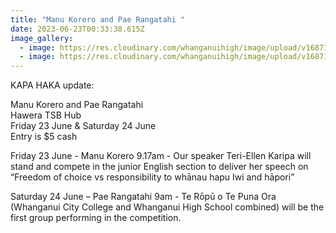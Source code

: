 ```yaml
---
title: "Manu Korero and Pae Rangatahi "
date: 2023-06-23T00:33:38.615Z
image_gallery:
  - image: https://res.cloudinary.com/whanganuihigh/image/upload/v1687125720/Events/Manu_Korero_order_of_Speakers_2023.jpg
  - image: https://res.cloudinary.com/whanganuihigh/image/upload/v1687125727/Events/Pae_Rangatahi_order_of_Performances_2023.jpg
---
```

KAPA HAKA update:

Manu Korero and Pae Rangatahi  
Hawera TSB Hub  
Friday 23 June & Saturday 24 June  
Entry is $5 cash

Friday 23 June - Manu Korero
9.17am - Our speaker Teri-Ellen Karipa will stand and compete in the junior English section to deliver her speech on “Freedom of choice vs responsibility to whānau hapu Iwi and hāpori” 

Saturday 24 June – Pae Rangatahi
9am - Te Rōpū o Te Puna Ora (Whanganui City College and Whanganui High School combined) will be the first group performing in the competition.